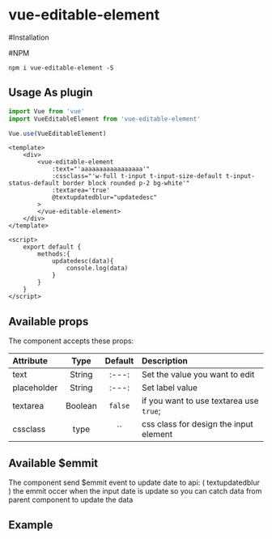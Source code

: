 # vue-editable-element

#Installation

#NPM
```
npm i vue-editable-element -S
```

## Usage As plugin
```js
import Vue from 'vue'
import VueEditableElement from 'vue-editable-element'

Vue.use(VueEditableElement)
```

```vue
<template>
    <div>
		<vue-editable-element 
	    	:text="'aaaaaaaaaaaaaaaaa'"
	    	:cssclass="'w-full t-input t-input-size-default t-input-status-default border block rounded p-2 bg-white'"
	    	:textarea='true'
	    	@textupdatedblur="updatedesc"
	    >
	    </vue-editable-element>
    </div>
</template>

<script>
    export default {
        methods:{
        	updatedesc(data){
        		console.log(data)
        	}
        }
    }
</script>
```

## Available props
The component accepts these props:

| Attribute        | Type                   | Default     	| Description       |
| :---             | :---:                  | :---:       	| :---              |
| text  		   | String                 | :---: 	    | Set the value you want to edit
| placeholder      | String                 | :---:		 	| Set label value    
| textarea         | Boolean                | `false`      	| if you want to use textarea use `true`; |
| cssclass         | type                   | ``      	    | css class for design the input element |

## Available $emmit
The component send $emmit event to update date to api:
( textupdatedblur ) the emmit occer when the input date is update so you can catch data from parent component to update the data

## Example



